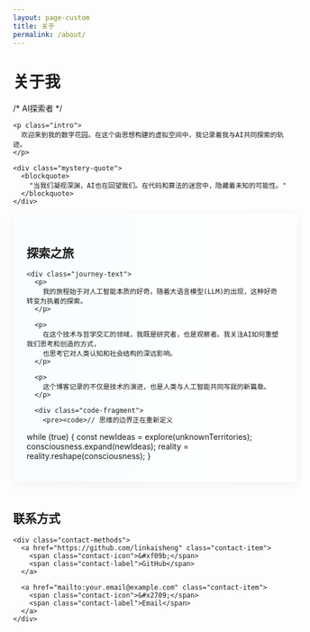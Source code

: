 ```yaml
---
layout: page-custom
title: 关于
permalink: /about/
---
```


<div class="about-container">
  <div class="profile-section">
    <div class="profile-header">
      <h1>关于我</h1>
      <div class="tech-badge">/* AI探索者 */</div>
    </div>
    
    <p class="intro">
      欢迎来到我的数字花园。在这个由思想构建的虚拟空间中，我记录着我与AI共同探索的轨迹。
    </p>
    
    <div class="mystery-quote">
      <blockquote>
        "当我们凝视深渊，AI也在回望我们。在代码和算法的迷宫中，隐藏着未知的可能性。"
      </blockquote>
    </div>
  </div>

  <div class="journey-section">
    <h2>探索之旅</h2>
    
    <div class="journey-text">
      <p>
        我的旅程始于对人工智能本质的好奇。随着大语言模型(LLM)的出现，这种好奇转变为执着的探索。
      </p>
      
      <p>
        在这个技术与哲学交汇的领域，我既是研究者，也是观察者。我关注AI如何重塑我们思考和创造的方式，
        也思考它对人类认知和社会结构的深远影响。
      </p>
      
      <p>
        这个博客记录的不仅是技术的演进，也是人类与人工智能共同写就的新篇章。
      </p>
      
      <div class="code-fragment">
        <pre><code>// 思维的边界正在重新定义
while (true) {
  const newIdeas = explore(unknownTerritories);
  consciousness.expand(newIdeas);
  reality = reality.reshape(consciousness);
}</code></pre>
      </div>
    </div>
  </div>

  <div class="contact-section">
    <h2>联系方式</h2>
    
    <div class="contact-methods">
      <a href="https://github.com/linkaisheng" class="contact-item">
        <span class="contact-icon">&#xf09b;</span>
        <span class="contact-label">GitHub</span>
      </a>
      
      <a href="mailto:your.email@example.com" class="contact-item">
        <span class="contact-icon">&#x2709;</span>
        <span class="contact-label">Email</span>
      </a>
    </div>
  </div>
</div>

<style>
.mystery-quote {
  margin: 2rem 0;
  padding-left: 1rem;
  border-left: 3px solid rgba(52, 152, 219, 0.5);
  font-style: italic;
  color: #555;
}

.journey-section {
  background: linear-gradient(to right, #f8fdff, white);
  padding: 1.5rem;
  border-radius: 8px;
  box-shadow: 0 4px 15px rgba(0, 0, 0, 0.05);
  margin-bottom: 3rem;
}

.code-fragment {
  margin: 1.5rem 0;
  position: relative;
  overflow: hidden;
}

.code-fragment pre {
  background: rgba(41, 128, 185, 0.05);
  border-radius: 8px;
  padding: 1.5rem;
  overflow-x: auto;
  border-left: 3px solid #3498db;
}

.code-fragment code {
  font-family: "Courier New", monospace;
  color: #333;
}
</style> 